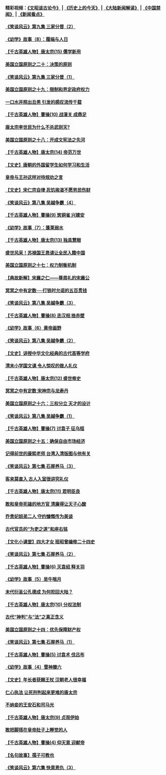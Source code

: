 #### 精彩视频：[《文昭谈古论今》](http://45.76.195.252/wenzhao) | [《历史上的今天》](http://45.76.195.252/today-in-history) | [《大陆新闻解读》](http://45.76.195.252/ntdtv-comedy) | [《中国禁闻》](http://45.76.195.252/ntdtv-news) | [《新闻看点》](http://45.76.195.252/news-insight) 

 #### [《笑谈风云》第九集 三家分晋（2）](../pages/nsc975/n11028610.md?t=02130031) 

#### [《幼学》故事（8）：履端与人日](../pages/nsc975/n10990550.md?t=02130031) 

#### [【千古英雄人物】唐太宗(15) 儒学新用](../pages/nsc975/n8046225.md?t=02130031) 

#### [美国立国原则之二十：决策的原则](../pages/nsc975/n11034691.md?t=02130031) 

#### [《笑谈风云》第九集 三家分晋（1）](../pages/nsc975/n11028591.md?t=02130031) 

#### [美国立国原则之十九：限制和界定政府权力](../pages/nsc975/n11023895.md?t=02130031) 

#### [一口水井照出丑男 引发的感叹流传千载](../pages/nsc975/n11004598.md?t=02130031) 

#### [【千古英雄人物】曹操(10) 战潼关 成鼎足](../pages/nsc975/n7779963.md?t=02130031) 

#### [唐太宗李世民为什么不杀武则天?](../pages/nsc975/n11034040.md?t=02130031) 

#### [美国立国原则之十八：开成文宪法之先河](../pages/nsc975/n11008526.md?t=02130031) 

#### [【千古英雄人物】唐太宗(14) 帝范万世](../pages/nsc975/n8034234.md?t=02130031) 

#### [【文史】唐朝的外国留学生如何学习和生活](../pages/nsc975/n11010825.md?t=02130031) 

#### [皇帝与王孙这样对待规劝之言](../pages/nsc975/n10994666.md?t=02130031) 

#### [【文史】宋仁宗自律 忍饥挨渴不愿劳民伤财](../pages/nsc975/n10997349.md?t=02130031) 

#### [《笑谈风云》第八集 吴越争霸（4）](../pages/nsc975/n11010924.md?t=02130031) 

#### [【千古英雄人物】曹操(9) 筑铜雀 兴建安](../pages/nsc975/n7662497.md?t=02130031) 

#### [《幼学》故事（7）：蓬莱弱水](../pages/nsc975/n10990547.md?t=02130031) 

#### [【千古英雄人物】唐太宗(13) 独具慧眼](../pages/nsc975/n8034179.md?t=02130031) 

#### [盛世风采！苏禄国王恳请让全民入籍中国](../pages/nsc975/n10992284.md?t=02130031) 

#### [美国立国原则之十七：权力制衡机制](../pages/nsc975/n11002624.md?t=02130031) 

#### [【典故新解】宋襄之仁——尊周礼的宋襄公](../pages/nsc975/n11018653.md?t=02130031) 

#### [冥冥之中有定数──打铁时允诺的五百贯钱](../pages/nsc975/n334213.md?t=02130031) 

#### [《笑谈风云》第八集 吴越争霸（3）](../pages/nsc975/n11010889.md?t=02130031) 

#### [【千古英雄人物】曹操(8) 丞汉相 挫赤壁](../pages/nsc975/n7662490.md?t=02130031) 

#### [《幼学》故事（6）黄帝画野](../pages/nsc975/n10990546.md?t=02130031) 

#### [《笑谈风云》第八集 吴越争霸（2）](../pages/nsc975/n10996834.md?t=02130031) 

#### [【文史】讲授中华文化经典的古代高等学府](../pages/nsc975/n11003895.md?t=02130031) 

#### [清末小学国文课 令人惊叹的做人礼仪](../pages/nsc975/n10980226.md?t=02130031) 

#### [【千古英雄人物】唐太宗(12) 盛世修史](../pages/nsc975/n8034115.md?t=02130031) 

#### [冥冥之中有定数 宋神宗与龙寿丹](../pages/nsc975/n11008770.md?t=02130031) 

#### [美国立国原则之十六：三权分立 天才的设计](../pages/nsc975/n10991293.md?t=02130031) 

#### [《笑谈风云》第八集 吴越争霸（1）](../pages/nsc975/n10987751.md?t=02130031) 

#### [【千古英雄人物】曹操(7) 讨袁子 征乌桓](../pages/nsc975/n7662459.md?t=02130031) 

#### [美国立国原则之十五：确保自由市场经济](../pages/nsc975/n10957715.md?t=02130031) 

#### [记得前世的康熙老师 台湾入清版图与他有关](../pages/nsc975/n11004761.md?t=02130031) 

#### [《笑谈风云》第七集 石屋养马（3）](../pages/nsc975/n10964155.md?t=02130031) 

#### [客来莫直入 古人入室很讲究礼仪](../pages/nsc975/n11002636.md?t=02130031) 

#### [【千古英雄人物】唐太宗(11) 君明臣良](../pages/nsc975/n8030388.md?t=02130031) 

#### [敢和皇帝死磕的地方官 清廉得让天子心酸](../pages/nsc975/n10999336.md?t=02130031) 

#### [乔贵妃姐弟二人 守约慷慨传为美谈](../pages/nsc975/n10842491.md?t=02130031) 

#### [古代官员的“为吏之道”和座右铭](../pages/nsc975/n10989890.md?t=02130031) 

#### [【文化小课堂】四大才女 班昭曾编修二十四史](../pages/nsc975/n10996143.md?t=02130031) 

#### [《笑谈风云》第七集 石屋养马（2）](../pages/nsc975/n10964109.md?t=02130031) 

#### [【千古英雄人物】曹操(6) 灭袁绍 释关羽](../pages/nsc975/n7662436.md?t=02130031) 

#### [《幼学》故事（5）吴牛喘月](../pages/nsc975/n10806013.md?t=02130031) 

#### [末代衍圣公孔德成 为何拒回大陆？](../pages/nsc975/n10992548.md?t=02130031) 

#### [【千古英雄人物】唐太宗(10) 分权法制](../pages/nsc975/n8025970.md?t=02130031) 

#### [古代“神判”与“法”之真正含义](../pages/nsc975/n10982291.md?t=02130031) 

#### [美国立国原则之十四：优先保障财产权](../pages/nsc975/n10954086.md?t=02130031) 

#### [《笑谈风云》第七集 石屋养马（1）](../pages/nsc975/n10964072.md?t=02130031) 

#### [【千古英雄人物】曹操(5) 讨袁术 伐吕布](../pages/nsc975/n7637126.md?t=02130031) 

#### [《幼学》故事（4）雪神滕六](../pages/nsc975/n10806012.md?t=02130031) 

#### [【文史】年长者获赐王杖 汉朝老人很幸福](../pages/nsc975/n10980263.md?t=02130031) 

#### [仁心执法 让死刑判起来更难的唐太宗](../pages/nsc975/n10979954.md?t=02130031) 

#### [不纳妾的王安石和司马光](../pages/nsc975/n2647438.md?t=02130031) 

#### [【千古英雄人物】唐太宗(9) 贞观伊始](../pages/nsc975/n8022938.md?t=02130031) 

#### [敢把脚搭在皇帝肚子上睡觉的人](../pages/nsc975/n10975530.md?t=02130031) 

#### [【千古英雄人物】曹操(4) 仰天意 迎献帝](../pages/nsc975/n7637003.md?t=02130031) 

#### [【名句故事】孺子可教也](../pages/nsc975/n10371944.md?t=02130031) 

#### [《笑谈风云》第六集 快意恩仇（3）](../pages/nsc975/n10953824.md?t=02130031) 

